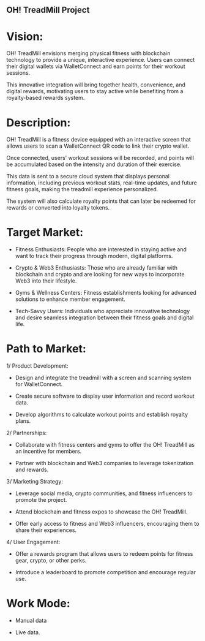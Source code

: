 ## OH! TreadMill Project

# Vision:

OH! TreadMill envisions merging physical fitness with blockchain technology to provide a unique, interactive experience. Users can connect their digital wallets via WalletConnect and earn points for their workout sessions. 

This innovative integration will bring together health, convenience, and digital rewards, motivating users to stay active while benefiting from a royalty-based rewards system.

# Description:

OH! TreadMill is a fitness device equipped with an interactive screen that allows users to scan a WalletConnect QR code to link their crypto wallet. 

Once connected, users' workout sessions will be recorded, and points will be accumulated based on the intensity and duration of their exercise. 

This data is sent to a secure cloud system that displays personal information, including previous workout stats, real-time updates, and future fitness goals, making the treadmill experience personalized. 

The system will also calculate royalty points that can later be redeemed for rewards or converted into loyalty tokens.

# Target Market:

* Fitness Enthusiasts: People who are interested in staying active and want to track their progress through modern, digital platforms.

* Crypto & Web3 Enthusiasts: Those who are already familiar with blockchain and crypto and are looking for new ways to incorporate Web3 into their lifestyle.

* Gyms & Wellness Centers: Fitness establishments looking for advanced solutions to enhance member engagement.

* Tech-Savvy Users: Individuals who appreciate innovative technology and desire seamless integration between their fitness goals and digital life.

# Path to Market:

1/ Product Development:

* Design and integrate the treadmill with a screen and scanning system for WalletConnect.

* Create secure software to display user information and record workout data.

* Develop algorithms to calculate workout points and establish royalty plans.

2/ Partnerships:

* Collaborate with fitness centers and gyms to offer the OH! TreadMill as an incentive for members.

* Partner with blockchain and Web3 companies to leverage tokenization and rewards.

3/ Marketing Strategy:

* Leverage social media, crypto communities, and fitness influencers to promote the project.

* Attend blockchain and fitness expos to showcase the OH! TreadMill.

* Offer early access to fitness and Web3 influencers, encouraging them to share their experiences.

4/ User Engagement:

* Offer a rewards program that allows users to redeem points for fitness gear, crypto, or other perks.

* Introduce a leaderboard to promote competition and encourage regular use.

# Work Mode:

* Manual data

* Live data.

